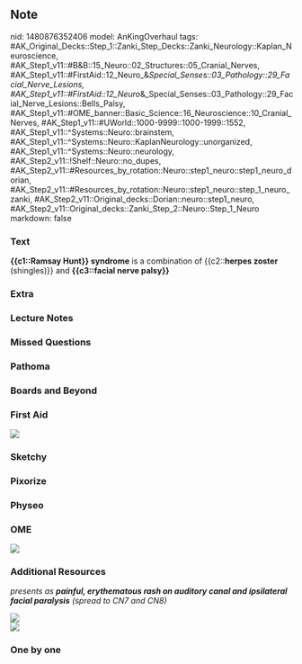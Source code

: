 ## Note
nid: 1480876352406
model: AnKingOverhaul
tags: #AK_Original_Decks::Step_1::Zanki_Step_Decks::Zanki_Neurology::Kaplan_Neuroscience, #AK_Step1_v11::#B&B::15_Neuro::02_Structures::05_Cranial_Nerves, #AK_Step1_v11::#FirstAid::12_Neuro_&_Special_Senses::03_Pathology::29_Facial_Nerve_Lesions, #AK_Step1_v11::#FirstAid::12_Neuro_&_Special_Senses::03_Pathology::29_Facial_Nerve_Lesions::Bells_Palsy, #AK_Step1_v11::#OME_banner::Basic_Science::16_Neuroscience::10_Cranial_Nerves, #AK_Step1_v11::#UWorld::1000-9999::1000-1999::1552, #AK_Step1_v11::^Systems::Neuro::brainstem, #AK_Step1_v11::^Systems::Neuro::KaplanNeurology::unorganized, #AK_Step1_v11::^Systems::Neuro::neurology, #AK_Step2_v11::!Shelf::Neuro::no_dupes, #AK_Step2_v11::#Resources_by_rotation::Neuro::step1_neuro::step1_neuro_dorian, #AK_Step2_v11::#Resources_by_rotation::Neuro::step1_neuro::step_1_neuro_zanki, #AK_Step2_v11::Original_decks::Dorian::neuro::step1_neuro, #AK_Step2_v11::Original_decks::Zanki_Step_2::Neuro::Step_1_Neuro
markdown: false

### Text
<div>
  <b>{{c1::Ramsay Hunt}} syndrome</b> is a combination of
  {{c2::<b>herpes zoster</b> (shingles)}} and <b>{{c3::facial nerve
  palsy}}</b>
</div>

### Extra


### Lecture Notes


### Missed Questions


### Pathoma


### Boards and Beyond


### First Aid
<img src="tmpwUXfEm.png">

### Sketchy


### Pixorize


### Physeo


### OME
<div class="ome-widget">
  <a href=
  "https://onlinemeded.org/spa/neuroscience/cranial-nerves/acquire?ref=anki">
  <img src="_OME_AnkiFlashcards_Lesson_2.png"></a>
</div>

### Additional Resources
<i>presents as <b>painful, erythematous rash on auditory canal and
ipsilateral facial paralysis</b> (spread to CN7 and CN8)</i>
<div>
  <img src="big_5081d94de3d10.jpg" style="" class="resizer">
  <div>
    <i><b><img src="paste-1630915046408193.jpg" style="" class=
    "resizer"></b></i>
  </div>
</div>

### One by one

